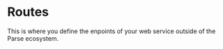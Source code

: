 # Routes #

This is where you define the enpoints of your web
service outside of the Parse ecosystem.
